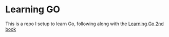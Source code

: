 # Learning GO 

This is a repo I setup to learn Go, following along with the [Learning Go 2nd book](https://learning.oreilly.com/library/view/learning-go-2nd/9781098139285/ch01.html)
